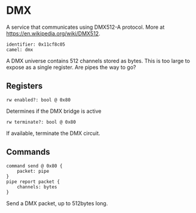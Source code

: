 #  DMX

A service that communicates using DMX512-A protocol. More at https://en.wikipedia.org/wiki/DMX512.

    identifier: 0x11cf8c05
    camel: dmx

A DMX universe contains 512 channels stored as bytes. This is too large to expose as a single register. 
Are pipes the way to go?

## Registers

    rw enabled?: bool @ 0x80

Determines if the DMX bridge is active

    rw terminate?: bool @ 0x80

If available, terminate the DMX circuit.

## Commands

    command send @ 0x80 {
        packet: pipe
    }
    pipe report packet {
        channels: bytes
    }

Send a DMX packet, up to 512bytes long.
